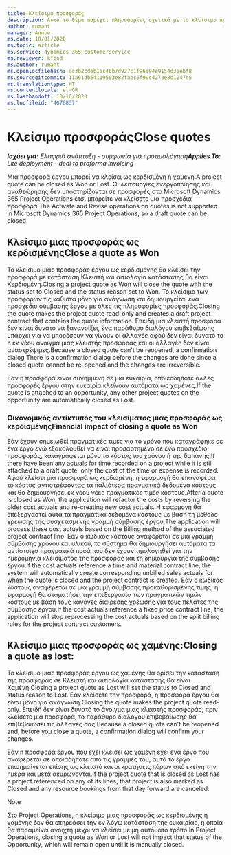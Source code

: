 ```yaml
---
title: Κλείσιμο προσφοράς
description: Αυτό το θέμα παρέχει πληροφορίες σχετικά με το κλείσιμο προσφορών στο Project Operations.
author: rumant
manager: Annbe
ms.date: 10/01/2020
ms.topic: article
ms.service: dynamics-365-customerservice
ms.reviewer: kfend
ms.author: rumant
ms.openlocfilehash: cc3b2cdeb1ac46b7d927c1f96e94e9154d3eebf8
ms.sourcegitcommit: 11a61db54119503e82faec5f99c4273e8d1247e5
ms.translationtype: HT
ms.contentlocale: el-GR
ms.lasthandoff: 10/16/2020
ms.locfileid: "4076837"
---
```

# <a name="close-quotes"></a><span data-ttu-id="32fc5-103">Κλείσιμο προσφοράς</span><span class="sxs-lookup"><span data-stu-id="32fc5-103">Close quotes</span></span> 

<span data-ttu-id="32fc5-104">_**Ισχύει για:** Ελαφριά ανάπτυξη - συμφωνία για προτιμολόγηση_</span><span class="sxs-lookup"><span data-stu-id="32fc5-104">_**Applies To:** Lite deployment - deal to proforma invoicing_</span></span>

<span data-ttu-id="32fc5-105">Μια προσφορά έργου μπορεί να κλείσει ως κερδισμένη ή χαμένη.</span><span class="sxs-lookup"><span data-stu-id="32fc5-105">A project quote can be closed as Won or Lost.</span></span> <span data-ttu-id="32fc5-106">Οι λειτουργίες ενεργοποίησης και αναθεώρησης δεν υποστηρίζονται σε προσφορές στο Microsoft Dynamics 365 Project Operations έτσι μπορείτε να κλείσετε μια προσχέδια προσφορά.</span><span class="sxs-lookup"><span data-stu-id="32fc5-106">The Activate and Revise operations on quotes is not supported in Microsoft Dynamics 365 Project Operations, so a draft quote can be closed.</span></span>

## <a name="close-a-quote-as-won"></a><span data-ttu-id="32fc5-107">Κλείσιμο μιας προσφοράς ως κερδισμένης</span><span class="sxs-lookup"><span data-stu-id="32fc5-107">Close a quote as Won</span></span>

<span data-ttu-id="32fc5-108">Το κλείσιμο μιας προσφοράς έργου ως κερδισμένης θα κλείσει την προσφορά με κατάσταση Κλειστή και αιτιολογία κατάστασης θα είναι Κερδισμένη.</span><span class="sxs-lookup"><span data-stu-id="32fc5-108">Closing a project quote as Won will close the quote with the status set to Closed and the status reason set to Won.</span></span> <span data-ttu-id="32fc5-109">Το κλείσιμο των προσφορών τις καθιστά μόνο για ανάγνωση και δημιουργείται ένα προσχέδιο σύμβασης έργου με όλες τις πληροφορίες προσφοράς.</span><span class="sxs-lookup"><span data-stu-id="32fc5-109">Closing the quote makes the project quote read-only and creates a draft project contract that contains the quote information.</span></span> <span data-ttu-id="32fc5-110">Επειδή μια κλειστή προσφορά δεν είναι δυνατό να ξανανοίξει, ένα παράθυρο διαλόγου επιβεβαίωσης υπάρχει για να μπορέσουν να γίνουν οι αλλαγές αφού δεν είναι δυνατό το η εκ νέου άνοιγμα μιας κλειστής προσφοράς και οι αλλαγές δεν είναι αναστρέψιμες.</span><span class="sxs-lookup"><span data-stu-id="32fc5-110">Because a closed quote can't be reopened, a confirmation dialog There is a confirmation dialog before the changes are done since a closed quote cannot be re-opened and the changes are irreversible.</span></span>

<span data-ttu-id="32fc5-111">Εάν η προσφορά είναι συνημμένη σε μια ευκαιρία, οποιεσδήποτε άλλες προσφορές έργου στην ευκαιρία κλείνουν αυτόματα ως χαμένες.</span><span class="sxs-lookup"><span data-stu-id="32fc5-111">If the quote is attached to an opportunity, any other project quotes on the opportunity are automatically closed as Lost.</span></span>

### <a name="financial-impact-of-closing-a-quote-as-won"></a><span data-ttu-id="32fc5-112">Οικονομικός αντίκτυπος του κλεισίματος μιας προσφοράς ως κερδισμένης</span><span class="sxs-lookup"><span data-stu-id="32fc5-112">Financial impact of closing a quote as Won</span></span>

<span data-ttu-id="32fc5-113">Εάν έχουν σημειωθεί πραγματικές τιμές για το χρόνο που καταγράφηκε σε ένα έργο ενώ εξακολουθεί να είναι προσαρτημένο σε ένα προσχέδιο προσφοράς, καταγράφεται μόνο το κόστος του χρόνου ή της δαπάνης.</span><span class="sxs-lookup"><span data-stu-id="32fc5-113">If there have been any actuals for time recorded on a project while it is still attached to a draft quote, only the cost of the time or expense is recorded.</span></span> <span data-ttu-id="32fc5-114">Αφού κλείσει μια προσφορά ως κερδισμένη, η εφαρμογή θα επαναφέρει το κόστος αντιστρέφοντας τα παλιότερα πραγματικά δεδομένα κόστους και θα δημιουργήσει εκ νέου νέες πραγματικές τιμές κόστους.</span><span class="sxs-lookup"><span data-stu-id="32fc5-114">After a quote is closed as Won, the application will refactor the costs by reversing the older cost actuals and re-creating new cost actuals.</span></span> <span data-ttu-id="32fc5-115">Η εφαρμογή θα επεξεργαστεί αυτά τα πραγματικά δεδομένα κόστους με βάση τη μέθοδο χρέωσης της συσχετισμένης γραμμή σύμβασης έργου.</span><span class="sxs-lookup"><span data-stu-id="32fc5-115">The application will process these cost actuals based on the Billing method of the associated project contract line.</span></span> <span data-ttu-id="32fc5-116">Εάν ο κωδικός κόστους αναφέρεται σε μια γραμμή σύμβασης χρόνου και υλικού, το σύστημα θα δημιουργήσει αυτόματα τα αντίστοιχα πραγματικά ποσά που δεν έχουν τιμολογηθεί για την ημερομηνία κλεισίματος της προσφοράς και τη δημιουργία της σύμβασης έργου.</span><span class="sxs-lookup"><span data-stu-id="32fc5-116">If the cost actuals reference a time and material contract line, the system will automatically create corresponding unbilled sales actuals for when the quote is closed and the project contract is created.</span></span> <span data-ttu-id="32fc5-117">Εάν ο κωδικός κόστους αναφέρεται σε μια γραμμή σύμβασης προκαθορισμένης τιμής, η εφαρμογή θα σταματήσει την επεξεργασία των πραγματικών τιμών κόστους με βάση τους κανόνες διαίρεσης χρέωσης για τους πελάτες της σύμβασης έργου.</span><span class="sxs-lookup"><span data-stu-id="32fc5-117">If the cost actuals reference a fixed price contract line, the application will stop reprocessing the cost actuals based on the split billing rules for the project contract customers.</span></span>

## <a name="closing-a-quote-as-lost"></a><span data-ttu-id="32fc5-118">Κλείσιμο μιας προσφοράς ως χαμένης:</span><span class="sxs-lookup"><span data-stu-id="32fc5-118">Closing a quote as lost:</span></span>

<span data-ttu-id="32fc5-119">Το κλείσιμο μιας προσφοράς έργου ως χαμένης θα ορίσει την κατάσταση της προσφοράς σε Κλειστή και αιτιολογία κατάστασης θα είναι Χαμένη.</span><span class="sxs-lookup"><span data-stu-id="32fc5-119">Closing a project quote as Lost will set the status to Closed and status reason to Lost.</span></span> <span data-ttu-id="32fc5-120">Εάν κλείσετε την προσφορά, η προσφορά έργου θα είναι μόνο για ανάγνωση.</span><span class="sxs-lookup"><span data-stu-id="32fc5-120">Closing the quote makes the project quote read-only.</span></span> <span data-ttu-id="32fc5-121">Επειδή δεν είναι δυνατό το άνοιγμα μιας κλειστής προσφοράς, πριν κλείσετε μια προσφορά, το παράθυρο διαλόγου επιβεβαίωσης θα επιβεβαιώσει τις αλλαγές σας.</span><span class="sxs-lookup"><span data-stu-id="32fc5-121">Because a closed quote can't be reopened and, before you close a quote, a confirmation dialog will confirm your changes.</span></span>

<span data-ttu-id="32fc5-122">Εάν η προσφορά έργου που έχει κλείσει ως χαμένη έχει ένα έργο που αναφέρεται σε οποιαδήποτε από τις γραμμές του, αυτό το έργο επισημαίνεται επίσης ως κλειστό και οι κρατήσεις πόρων από εκείνη την ημέρα και μετά ακυρώνονται.</span><span class="sxs-lookup"><span data-stu-id="32fc5-122">If the project quote that is closed as Lost has a project referenced on any of its lines, that project is also marked as Closed and any resource bookings from that day forward are canceled.</span></span>

> [!NOTE]
> <span data-ttu-id="32fc5-123">Στο Project Operations, η κλείσιμο μιας προσφοράς ως κερδισμένης ή χαμένης δεν θα επηρεάσει την εν λόγω κατάσταση της ευκαιρίας, η οποία θα παραμείνει ανοιχτή μέχρι να κλείσει με μη αυτόματο τρόπο.</span><span class="sxs-lookup"><span data-stu-id="32fc5-123">In Project Operations, closing a quote as Won or Lost will not impact that status of the Opportunity, which will remain open until it is manually closed.</span></span>
